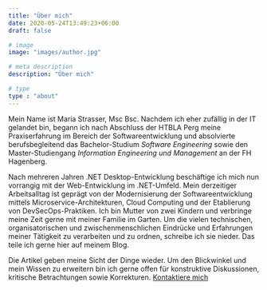 ```yaml
---
title: "Über mich"
date: 2020-05-24T13:49:23+06:00
draft: false

# image
image: "images/author.jpg"

# meta description
description: "Über mich"

# type
type : "about"
---
```


Mein Name ist Maria Strasser, Msc Bsc.
Nachdem ich eher zufällig in der IT gelandet bin, begann ich nach Abschluss der HTBLA Perg meine Praxiserfahrung im Bereich der Softwareentwicklung und absolvierte berufsbegleitend das Bachelor-Studium *Software Engineering* sowie den Master-Studiengang *Information Engineering und Management* an der FH Hagenberg.

Nach mehreren Jahren .NET Desktop-Entwicklung beschäftige ich mich nun vorrangig mit der Web-Entwicklung im .NET-Umfeld.
Mein derzeitiger Arbeitsalltag ist geprägt von der Modernisierung der Softwareentwicklung mittels Microservice-Architekturen, Cloud Computing und der Etablierung von DevSecOps-Praktiken. 
Ich bin Mutter von zwei Kindern und verbringe meine Zeit gerne mit meiner Familie im Garten.
Um die vielen technischen, organisatorischen und zwischenmenschlichen Eindrücke und Erfahrungen meiner Tätigkeit zu verarbeiten und zu ordnen, schreibe ich sie nieder.
Das teile ich gerne hier auf meinem Blog.

Die Artikel geben meine Sicht der Dinge wieder. Um den Blickwinkel und mein Wissen zu erweitern bin ich gerne offen für konstruktive Diskussionen, kritische Betrachtungen sowie Korrekturen. [Kontaktiere mich](/contact)

